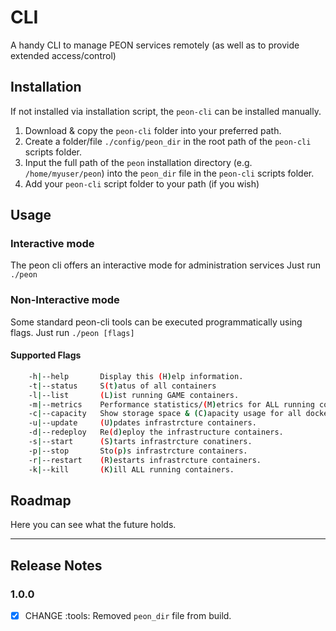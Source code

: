 # CLI

A handy CLI to manage PEON services remotely (as well as to provide extended access/control)

## Installation

If not installed via installation script, the `peon-cli` can be installed manually.

1. Download & copy the `peon-cli` folder into your preferred path.
2. Create a folder/file `./config/peon_dir` in the root path of the `peon-cli` scripts folder.
3. Input the full path of the `peon` installation directory (e.g. `/home/myuser/peon`) into the `peon_dir` file in the `peon-cli` scripts folder.
4. Add your `peon-cli` script folder to your path (if you wish)

## Usage

### Interactive mode

The peon cli offers an interactive mode for administration services
Just run `./peon`

### Non-Interactive mode

Some standard peon-cli tools can be executed programmatically using flags.
Just run `./peon [flags]`

#### Supported Flags

```bash
    -h|--help       Display this (H)elp information.
    -t|--status     S(t)atus of all containers
    -l|--list       (L)ist running GAME containers.
    -m|--metrics    Performance statistics/(M)etrics for ALL running containers.
    -c|--capacity   Show storage space & (C)apacity usage for all docker components.
    -u|--update     (U)pdates infrastrcture containers.
    -d|--redeploy   Re(d)eploy the infrastructure containers. 
    -s|--start      (S)tarts infrastrcture conatiners.
    -p|--stop       Sto(p)s infrastrcture containers.
    -r|--restart    (R)estarts infrastrcture containers.
    -k|--kill       (K)ill ALL running containers.
```

## Roadmap

Here you can see what the future holds.

---

## Release Notes

### 1.0.0

- [x] CHANGE :tools: Removed `peon_dir` file from build. 